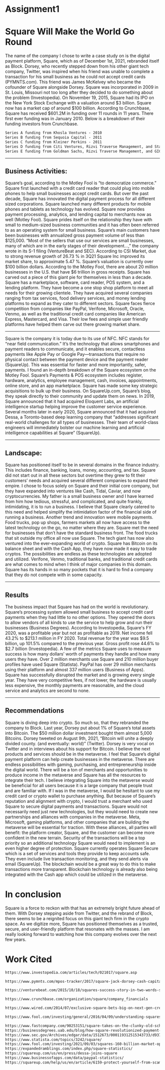 # Assignment1
# Square Will Make the World Go Round

The name of the company I chose to write a case study on is the digital payment platform, Square, which as of December 1st, 2021, rebranded itself as Block. Dorsey, who recently stepped down from his other giant tech company, Twitter, was inspired when his friend was unable to complete a transaction for his small business as he could not accept credit cards (PYMNTS.com). This friend was James McKelvey who became the cofounder of Square alongside Dorsey. Square was incorporated in 2009 in St. Louis, Missouri not too long after they decided to do something about the problem (Investopedia). 
On November 19, 2015, Square had its IPO on the New York Stock Exchange with a valuation around $3 billion. Square now has a market cap of around $100 billion. According to Crunchbase, Square has received $601.2M in funding over 11 rounds in 11 years. There first ever funding was in January 2010. 
Below is a breakdown of their funding investors from Crunchbase.
```markdown
Series A funding from Khosla Ventures - 2010
Series B funding from Sequoia Capital - 2011
Series C funding from Kleiner Perkins - 2011
Series D funding from Citi Ventures, Rizvi Traverse Management, and Starbucks - 2012
Series E funding from Goldman Sachs, Rizvi Traverse Management, and GIC Private Limited – 2014 

```

---

## Business Activities:
Square’s goal, according to the Motley Fool is “to democratize commerce.”  Square first launched with a credit card reader that could plug into mobile phones to help small businesses accept credit cards. But over the past decade, Square has innovated the digital payment process for all different sized corporations. Square launched many different products for mobile phones and tablets as technology has evolved. Square now provides payment processing, analytics, and lending capital to merchants now as well (Motley Fool). Square prides itself on the relationship they have with small to medium-sized business communities and it has often been referred to as an operating system for small business. Square’s main customers have been businesses with annualized gross payment volume of less than $125,000. “Most of the sellers that use our services are small businesses, many of which are in the early stages of their development…,” the company wrote in its S-1 filing (VentureBeat and SEC). According to CSI Market, due to strong revenue growth of 26.73 % in 3Q21 Square Inc improved its market share, to approximate 5.47 %. Square’s valuation is currently over $100 billion dollars. According to the Motley Fool, there are about 20 million businesses in the U.S. that have $6 trillion in gross receipts. Square has carved out a piece of this giant pie for themselves in less than a decade.
Square has a marketplace, software, card reader, POS system, and a lending platform. They have become a one stop shop platform to meet all needs for their growing clientele. They have acquired several companies ranging from tax services, food delivery services, and money lending platforms to expand as they cater to different sectors. Square faces fierce competition from companies like PayPal, Verifone, Microsoft, Oracle, Venmo, as well as the traditional credit card companies like American Express, Mastercard, and Visa. Their low fees and simple user friendly platforms have helped them carve out there growing market share.   

---

Square is the company it is today due to its use of NFC. NFC stands for “near field communication.” It’s the technology that allows smartphones and payment readers to communicate, and it enables secure, contactless payments like Apple Pay or Google Pay—transactions that require no physical contact between the payment device and the payment reader (SquareUp). This was essential for faster and more importantly, safer, payments. I found an in-depth breakdown of the Square ecosystem on the Motley Fool. Square’s Payments & POS ecosystem includes register, hardware, analytics, employee management, cash, invoices, appointments, online store, and an app marketplace. Square has made some key strategic acquisitions to bulk up their business. On SquareUp.com, Square’s blog, they speak directly to their community and update them on news. In 2019, Square announced that it had acquired Eloquent Labs, an artificial intelligence startup helping improve the customer service experience. Several months later in early 2020, Square announced that it had acquired Dessa, a Toronto-based deep learning company that “addresses significant real-world challenges for all types of businesses. Their team of world-class engineers will immediately bolster our machine learning and artificial intelligence capabilities at Square” (SquareUp). 

---

## Landscape:
Square has positioned itself to be in several domains in the finance industry. This includes finance, banking, loans, money, accounting, and tax. Square did not start out in all these sectors but overtime they grew to fit their customers’ needs and acquired several different companies to expand their empire. I chose to focus solely on Square and their initial core company, but they have expanded into ventures like Cash, Tidal, Caviar, and now cryptocurrencies. My father is a small business owner and I have learned from him how tedious, stressful, and complicated, and quite frankly, intimidating, it is to run a business. I believe that Square clearly catered to this need and helped simplify the intimidation factor of the financial side of running a business. Another trend and innovation were mobile payments. Food trucks, pop up shops, farmers markets all now have access to the latest technology on the go, no matter where they are. Square met the need for businesses that don’t have the standard business front. The food trucks that sit outside my office all now use Square. The tech giant has now also ventured into the ever-expanding world of crypto. Square has Bitcoin on its balance sheet and with the Cash App, they have now made it easy to trade cryptos. The possibilities are endless as these technologies are adopted and utilized. Verifone, Venmo, traditional banks, and traditional credit cards are what comes to mind when I think of major companies in this domain. Square has its hands in so many pockets that it is hard to find a company that they do not compete with in some capacity. 

---

## Results
The business impact that Square has had on the world is revolutionary. Square’s processing system allowed small business to accept credit card payments when they had little to no other options. They opened the doors to allow vendors of all kinds to use the service to help grow and run their businesses (Business Degrees). According to Investopedia, Square's FY 2020, was a profitable year but not as profitable as 2019. Net income fell 43.2% to $213.1 million in FY 2020. Total revenue for the year was $9.5 billion, up 101.5% compared to the previous year. Gross profit rose 44.6% to $2.7 billion (Investopedia). A few of the metrics Square uses to measure success is how many dollars’ worth of payments they handle and how many users they have. Over 2 million merchants use Square and 210 million buyer profiles have used Square (Statista). PayPal has over 29 million merchants using their platform and almost 337 million users (Business of Apps). Square has successfully disrupted the market and is growing every single year. They have very competitive fees, if not lower, the hardware is usually less expensive, the monthly payments are reasonable, and the cloud service and analytics are second to none. 

---

## Recommendations
Square is diving deep into crypto. So much so, that they rebranded the company to Block. Last year, Dorsey put about 1% of Square’s total assets into Bitcoin. The $50 million dollar investment bought them almost 5,000 Bitcoins. Dorsey tweeted on August 9th, 2021, “Bitcoin will unite a deeply divided county. (and eventually: world)” (Twitter). Dorsey is very vocal on Twitter and in interviews about his support for Bitcoin. I believe the next products and services should be in the metaverse. I feel that Square’s digital payment platform can help create businesses in the metaverse. There are endless possibilities with gaming, purchasing, and entrepreneurship inside the digital world. There will be a ton of merchants and opportunities to produce income in the metaverse and Square has all the resources to integrate their tech. I believe integrating Square into the metaverse would be beneficial for all users because it is a large company that people trust and are familiar with. If I was in the metaverse, I would be hesitant to use my credit card or crypto wallet to purchase anything. But because of Square’s reputation and alignment with crypto, I would trust a merchant who used Square to secure digital payments and transactions. Square would not necessarily need just new technologies, but they would need to create new partnerships and alliances with companies in the metaverse. Meta, Microsoft, gaming platforms, and other companies that are building the metaverse will be essential for traction. With these alliances, all parties will benefit: the platform creator, Square, and the customer can become more confident in the new terrain. Security of the transactions will be a top priority so an additional technology Square would need to implement is an even higher degree of protection. Square currently operates Square Secure which is a set of services and tools they provide to keep accounts safe. They even include live transaction monitoring, and they send alerts via email (SquareUp). The blockchain would be a great way to do this to make transactions more transparent. Blockchain technology is already also being integrated with the Cash app which could be utilized in the metaverse. 
	
# In conclusion 
Square is a force to reckon with that has an extremely bright future ahead of them. With Dorsey stepping aside from Twitter, and the rebrand of Block, there seems to be a reignited focus on this giant tech firm in the crypto space. As we digitize more, Square has positioned themselves as a trusted, secure, and user-friendly platform that resonates with the masses. I am really looking forward to watching how this company evolves over the next few years. 












# Work Cited
```markdown
https://www.investopedia.com/articles/tech/021017/square.asp 

https://www.pymnts.com/mpos-tracker/2017/square-jack-dorsey-cash-capital-first-data-vantiv-paypal-uk-apple-pay-debit-pymnts-mpos-tracker-mobile-payments-mobile-point-of-sale/ 

https://venturebeat.com/2015/10/18/squares-success-story-in-two-words-small-businesses/#:~:text=Since%202011%2C%20Square's%20main%20customers,in%20its%20S%2D1%20filing. 

https://www.crunchbase.com/organization/square/company_financials 

https://www.wired.com/2014/07/exclusive-square-bets-big-on-next-gen-credit-card-tech/ 

https://www.fool.com/investing/general/2016/04/09/understanding-squares-business-model.aspx 

https://www.fastcompany.com/90253151/square-takes-on-the-clunky-old-school-payment-terminal 
https://businessdegrees.uab.edu/blog/how-square-revolutionized-payment-processing/#:~:text=Square's%20portable%2C%20pocket%2Dsized%20credit,how%20the%20world%20does%20business.
https://www.sec.gov/Archives/edgar/data/1512673/000119312515343733/d937622ds1.htm 
https://www.statista.com/topics/3242/square/ 
https://www.fool.com/investing/2021/09/03/squares-160-billion-market-opportunity-and-how-it/ 
https://expandedramblings.com/index.php/square-statistics/ 
https://squareup.com/us/en/press/dessa-joins-square 
https://www.businessofapps.com/data/paypal-statistics/ 
https://squareup.com/help/us/en/article/6159-protect-yourself-from-scams-and-fraud#:~:text=Square%20Secure%2C%20the%20set%20of,ll%20alert%20you%20via%20email. 
```
